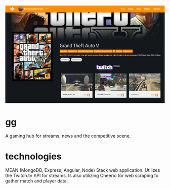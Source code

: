 ![Alt text](/ggpreview.png?raw=true "gg preview screenshot")

# gg
A gaming hub for streams, news and the competitive scene.

# technologies
MEAN (MongoDB, Express, Angular, Node) Stack web application. Utilizes the Twitch.tv API for streams. Is also utilizing Cheerio for web scraping to gather match and player data.


